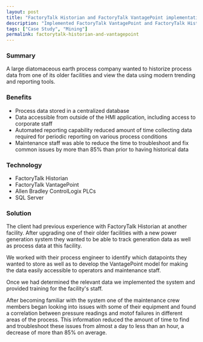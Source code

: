 ```yaml
---
layout: post
title: "FactoryTalk Historian and FactoryTalk VantagePoint implementation for a Leading Diatomaceous Earth Processing Company"
description: "Implemented FactoryTalk VantagePoint and FactoryTalk Historian to store and analyze process data at multiple facilities for a leading diatomaceous earth processing company."
tags: ["Case Study", "Mining"]
permalink: factorytalk-historian-and-vantagepoint
---
```


<h3>Summary</h3>
A large diatomaceous earth process company wanted to historize process data from one of its older facilities and view the data using modern trending and reporting tools.

<h3>Benefits</h3>
<ul>
	<li>Process data stored in a centralized database</li>
	<li>Data accessible from outside of the HMI application, including access to corporate staff</li>
	<li>Automated reporting capability reduced amount of time collecting data required for periodic reporting on various process conditions</li>
	<li>Maintenance staff was able to reduce the time to troubleshoot and fix common issues by more than 85% than prior to having historical data</li>
</ul>

<h3>Technology</h3>
<ul>
	<li>FactoryTalk Historian</li>
	<li>FactoryTalk VantagePoint</li>
	<li>Allen Bradley ControlLogix PLCs</li>
	<li>SQL Server</li>
</ul>

<h3>Solution</h3>
The client had previous experience with FactoryTalk Historian at another facility. After upgrading one of their older facilities with a new power generation system they wanted to be able to track generation data as well as process data at this facility.

We worked with their process engineer to identify which datapoints they wanted to store as well as to develop the VantagePoint model for making the data easily accessible to operators and maintenance staff.

Once we had determined the relevant data we implemented the system and provided training for the facility's staff.

After becoming familiar with the system one of the maintenance crew members began looking into issues with some of their equipment and found a correlation between pressure readings and motof failures in different areas of the process. This information reduced the amount of time to find and troubleshoot these issues from almost a day to less than an hour, a decrease of more than 85% on average.

